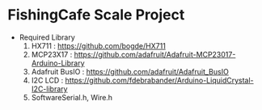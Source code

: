 # FishingCafe Scale Project
- Required Library
    1. HX711 : https://github.com/bogde/HX711  
    2. MCP23X17 : https://github.com/adafruit/Adafruit-MCP23017-Arduino-Library  
    3. Adafruit BusIO : https://github.com/adafruit/Adafruit_BusIO  
    4. I2C LCD : https://github.com/fdebrabander/Arduino-LiquidCrystal-I2C-library  
    5. SoftwareSerial.h, Wire.h